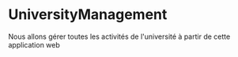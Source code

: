 # UniversityManagement
Nous allons gérer toutes les activités de l'université à partir de cette application web
